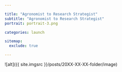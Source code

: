 ```yaml
---

title: "Agronomist to Research Strategist"
subtitle: "Agronomist to Research Strategist"
portrait: portrait-3.png

categories: launch

sitemap:
  exclude: true

---
```


![alt]({{ site.imgsrc }}/posts/20XX-XX-XX-folder/image)